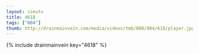 ```yaml
--- 
layout: sieutv
title: 4618
tags: ["004"]
thumb: http://drainmainvein.com/media/videos/tmb/000/004/618/player.jpg
---
```

{% include drainmainvein key="4618" %} 
